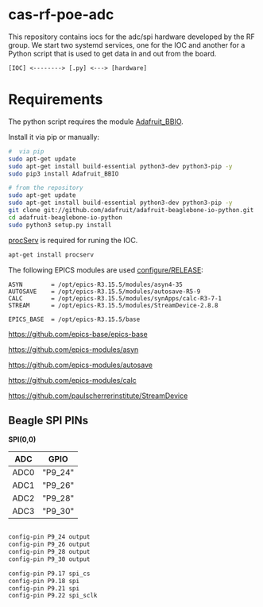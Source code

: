 # cas-rf-poe-adc

This repository contains iocs for the adc/spi hardware developed by the RF group.
We start two systemd services, one for the IOC and another for a Python script that is used to get data in and out from the board.

```
[IOC] <--------> [.py] <---> [hardware]
```

# Requirements

The python script requires the module [Adafruit_BBIO](https://github.com/adafruit/adafruit-beaglebone-io-python.git).

Install it via pip or manually:

```bash
#  via pip
sudo apt-get update
sudo apt-get install build-essential python3-dev python3-pip -y
sudo pip3 install Adafruit_BBIO

# from the repository
sudo apt-get update
sudo apt-get install build-essential python3-dev python3-pip -y
git clone git://github.com/adafruit/adafruit-beaglebone-io-python.git
cd adafruit-beaglebone-io-python
sudo python3 setup.py install
```

[procServ](https://github.com/ralphlange/procServ) is required for runing the IOC.

```bash
apt-get install procserv
```

The following EPICS modules are used [configure/RELEASE](./configure/RELEASE):

```
ASYN        = /opt/epics-R3.15.5/modules/asyn4-35
AUTOSAVE    = /opt/epics-R3.15.5/modules/autosave-R5-9
CALC        = /opt/epics-R3.15.5/modules/synApps/calc-R3-7-1
STREAM      = /opt/epics-R3.15.5/modules/StreamDevice-2.8.8

EPICS_BASE  = /opt/epics-R3.15.5/base
```

https://github.com/epics-base/epics-base

https://github.com/epics-modules/asyn

https://github.com/epics-modules/autosave

https://github.com/epics-modules/calc

https://github.com/paulscherrerinstitute/StreamDevice

## Beagle SPI PINs

**SPI(0,0)**

| ADC  |   GPIO  |
|------|---------|
| ADC0 | "P9_24" |
| ADC1 | "P9_26" |
| ADC2 | "P9_28" |
| ADC3 | "P9_30" |

```bash

config-pin P9_24 output
config-pin P9_26 output
config-pin P9_28 output
config-pin P9_30 output

config-pin P9.17 spi_cs
config-pin P9.18 spi
config-pin P9.21 spi
config-pin P9.22 spi_sclk
```
